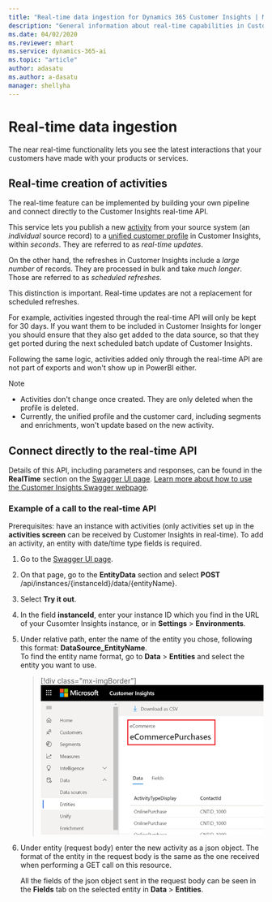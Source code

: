 ```yaml
---
title: "Real-time data ingestion for Dynamics 365 Customer Insights | Microsoft Docs"
description: "General information about real-time capabilities in Customer Insights."
ms.date: 04/02/2020
ms.reviewer: mhart
ms.service: dynamics-365-ai
ms.topic: "article"
author: adasatu
ms.author: a-dasatu
manager: shellyha
---
```


# Real-time data ingestion

The near real-time functionality lets you see the latest interactions that your customers have made with your products or services.

## Real-time creation of activities

The real-time feature can be implemented by building your own pipeline and connect directly to the Customer Insights real-time API.

This service lets you publish a new [activity](pm-activities.md) from your source system (an *individual* source record) to a [unified customer profile](pm-profiles.md) in Customer Insights, within *seconds*. They are referred to as *real-time updates*.

On the other hand, the refreshes in Customer Insights include a *large number* of records. They are processed in bulk and take *much longer*. Those are referred to as *scheduled refreshes*.

This distinction is important. Real-time updates are not a replacement for scheduled refreshes.

For example, activities ingested through the real-time API will only be kept for 30 days. If you want them to be included in Customer Insights for longer you should ensure that they also get added to the data source, so that they get ported during the next scheduled batch update of Customer Insights.

Following the same logic, activities added only through the real-time API are not part of exports and won't show up in PowerBI either.

> [!NOTE]
>
> - Activities don't change once created. They are only deleted when the profile is deleted.
> - Currently, the unified profile and the customer card, including segments and enrichments, won't update based on the new activity.

## Connect directly to the real-time API

Details of this API, including parameters and responses, can be found in the **RealTime** section on the [Swagger UI page](https://global.api.ci.ai.dynamics.com/swagger/index.html). [Learn more about how to use the Customer Insights Swagger webpage](pm-apis.md#how-to-use-the-customer-insights-swagger-webpage).

### Example of a call to the real-time API

Prerequisites: have an instance with activities (only activities set up in the **activities screen** can be received by Customer Insights in real-time). To add an activity, an entity with date/time type fields is required.

1. Go to the [Swagger UI page](https://global.api.ci.ai.dynamics.com/swagger/index.html).

2. On that page, go to the **EntityData** section and select **POST** /api/instances/{instanceId}/data/{entityName}.

3. Select **Try it out**.

3. In the field **instanceId**, enter your instance ID which you find in the URL of your Cusomter Insights instance, or in **Settings** > **Environments**.

4. Under relative path, enter the name of the entity you chose, following this format: **DataSource_EntityName**.    
To find the entity name format, go to **Data** > **Entities** and select the entity you want to use.

   > [!div class="mx-imgBorder"]
   > ![Entity name format](media/real-time-entity.png "Entity name format")

5. Under entity (request body) enter the new activity as a json object. The format of the entity in the request body is the same as the one received when performing a GET call on this resource.

   All the fields of the json object sent in the request body can be seen in the **Fields** tab on the selected entity in **Data** > **Entities**.
